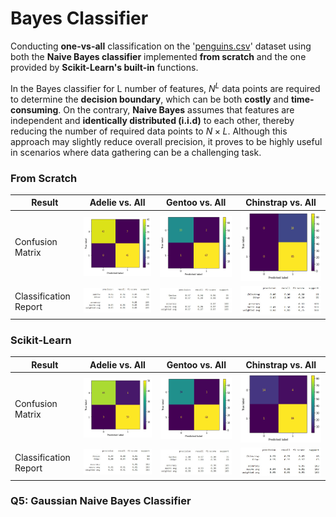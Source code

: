 # Bayes Classifier
Conducting **one-vs-all** classification on the '[penguins.csv](https://github.com/fardinabbasi/Bayes_Classifier/blob/main/penguins.csv)' dataset using both the **Naive Bayes classifier** implemented **from scratch** and the one provided by **Scikit-Learn's built-in** functions.

In the Bayes classifier for L number of features, $N^L$ data points are required to determine the **decision boundary**, which can be both **costly** and **time-consuming**. On the contrary, **Naive Bayes** assumes that features are independent and **identically distributed (i.i.d)** to each other, thereby reducing the number of required data points to $N\times L$. Although this approach may slightly reduce overall precision, it proves to be highly useful in scenarios where data gathering can be a challenging task.
### From Scratch
| Result | Adelie vs. All | Gentoo vs. All | Chinstrap vs. All |
| --- | --- | --- | --- |
| Confusion Matrix | <img src="/readme_images/aa1.png"> | <img src="/readme_images/gg1.png"> | <img src="/readme_images/cc1.png"> |
| Classification Report | <img src="/readme_images/a1.jpg"> | <img src="/readme_images/g1.jpg"> | <img src="/readme_images/c1.jpg"> |


### Scikit-Learn
| Result | Adelie vs. All | Gentoo vs. All | Chinstrap vs. All |
| --- | --- | --- | --- |
| Confusion Matrix | <img src="/readme_images/aa2.png"> | <img src="/readme_images/gg2.png"> | <img src="/readme_images/cc2.png"> |
| Classification Report | <img src="/readme_images/a2.jpg"> | <img src="/readme_images/g2.jpg"> | <img src="/readme_images/c2.jpg"> |

<h3> Q5: Gaussian Naive Bayes Classifier </h3>
